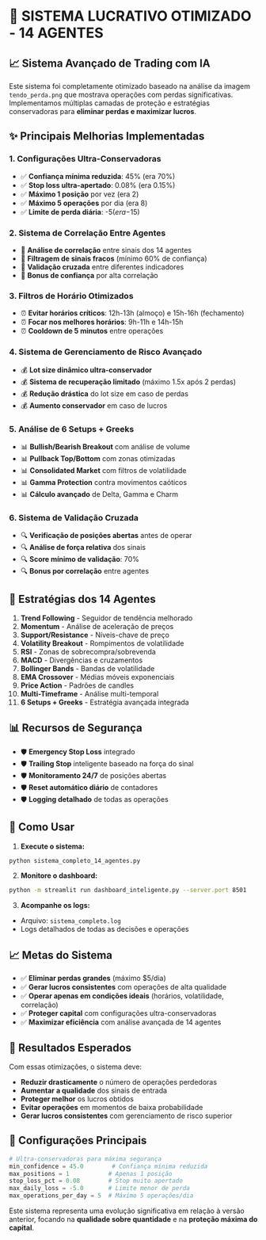 # 🚀 SISTEMA LUCRATIVO OTIMIZADO - 14 AGENTES

## 📈 Sistema Avançado de Trading com IA

Este sistema foi completamente otimizado baseado na análise da imagem `tendo_perda.png` que mostrava operações com perdas significativas. Implementamos múltiplas camadas de proteção e estratégias conservadoras para **eliminar perdas e maximizar lucros**.

## ✨ Principais Melhorias Implementadas

### 1. **Configurações Ultra-Conservadoras**
- ✅ **Confiança mínima reduzida**: 45% (era 70%)
- ✅ **Stop loss ultra-apertado**: 0.08% (era 0.15%)
- ✅ **Máximo 1 posição** por vez (era 2)
- ✅ **Máximo 5 operações** por dia (era 8)
- ✅ **Limite de perda diária**: -$5 (era -$15)

### 2. **Sistema de Correlação Entre Agentes**
- 🎯 **Análise de correlação** entre sinais dos 14 agentes
- 🎯 **Filtragem de sinais fracos** (mínimo 60% de confiança)
- 🎯 **Validação cruzada** entre diferentes indicadores
- 🎯 **Bonus de confiança** por alta correlação

### 3. **Filtros de Horário Otimizados**
- ⏰ **Evitar horários críticos**: 12h-13h (almoço) e 15h-16h (fechamento)
- ⏰ **Focar nos melhores horários**: 9h-11h e 14h-15h
- ⏰ **Cooldown de 5 minutos** entre operações

### 4. **Sistema de Gerenciamento de Risco Avançado**
- 💰 **Lot size dinâmico ultra-conservador**
- 💰 **Sistema de recuperação limitado** (máximo 1.5x após 2 perdas)
- 💰 **Redução drástica** do lot size em caso de perdas
- 💰 **Aumento conservador** em caso de lucros

### 5. **Análise de 6 Setups + Greeks**
- 📊 **Bullish/Bearish Breakout** com análise de volume
- 📊 **Pullback Top/Bottom** com zonas otimizadas
- 📊 **Consolidated Market** com filtros de volatilidade
- 📊 **Gamma Protection** contra movimentos caóticos
- 📊 **Cálculo avançado** de Delta, Gamma e Charm

### 6. **Sistema de Validação Cruzada**
- 🔍 **Verificação de posições abertas** antes de operar
- 🔍 **Análise de força relativa** dos sinais
- 🔍 **Score mínimo de validação**: 70%
- 🔍 **Bonus por correlação** entre agentes

## 🎯 Estratégias dos 14 Agentes

1. **Trend Following** - Seguidor de tendência melhorado
2. **Momentum** - Análise de aceleração de preços
3. **Support/Resistance** - Níveis-chave de preço
4. **Volatility Breakout** - Rompimentos de volatilidade
5. **RSI** - Zonas de sobrecompra/sobrevenda
6. **MACD** - Divergências e cruzamentos
7. **Bollinger Bands** - Bandas de volatilidade
8. **EMA Crossover** - Médias móveis exponenciais
9. **Price Action** - Padrões de candles
10. **Multi-Timeframe** - Análise multi-temporal
11. **6 Setups + Greeks** - Estratégia avançada integrada

## 📊 Recursos de Segurança

- 🛡️ **Emergency Stop Loss** integrado
- 🛡️ **Trailing Stop** inteligente baseado na força do sinal
- 🛡️ **Monitoramento 24/7** de posições abertas
- 🛡️ **Reset automático diário** de contadores
- 🛡️ **Logging detalhado** de todas as operações

## 🚀 Como Usar

1. **Execute o sistema:**
```bash
python sistema_completo_14_agentes.py
```

2. **Monitore o dashboard:**
```bash
python -m streamlit run dashboard_inteligente.py --server.port 8501
```

3. **Acompanhe os logs:**
- Arquivo: `sistema_completo.log`
- Logs detalhados de todas as decisões e operações

## 📈 Metas do Sistema

- ✅ **Eliminar perdas grandes** (máximo $5/dia)
- ✅ **Gerar lucros consistentes** com operações de alta qualidade
- ✅ **Operar apenas em condições ideais** (horários, volatilidade, correlação)
- ✅ **Proteger capital** com configurações ultra-conservadoras
- ✅ **Maximizar eficiência** com análise avançada de 14 agentes

## 🎯 Resultados Esperados

Com essas otimizações, o sistema deve:
- **Reduzir drasticamente** o número de operações perdedoras
- **Aumentar a qualidade** dos sinais de entrada
- **Proteger melhor** os lucros obtidos
- **Evitar operações** em momentos de baixa probabilidade
- **Gerar lucros consistentes** com gerenciamento de risco superior

## 🔧 Configurações Principais

```python
# Ultra-conservadoras para máxima segurança
min_confidence = 45.0        # Confiança mínima reduzida
max_positions = 1           # Apenas 1 posição
stop_loss_pct = 0.08        # Stop muito apertado
max_daily_loss = -5.0       # Limite menor de perda
max_operations_per_day = 5  # Máximo 5 operações/dia
```

Este sistema representa uma evolução significativa em relação à versão anterior, focando na **qualidade sobre quantidade** e na **proteção máxima do capital**.